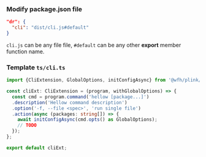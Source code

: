 
### Modify package.json file

```json
"dr": {
  "cli": "dist/cli.js#default"
}
```
`cli.js` can be any file file, `#default` can be any other **export** member function name.

### Template `ts/cli.ts`

```ts
import {CliExtension, GlobalOptions, initConfigAsync} from '@wfh/plink/wfh/dist';

const cliExt: CliExtension = (program, withGlobalOptions) => {
  const cmd = program.command('hellow [package...]')
  .description('Hellow command description')
  .option('-f, --file <spec>', 'run single file')
  .action(async (packages: string[]) => {
    await initConfigAsync(cmd.opts() as GlobalOptions);
    // TODO
  });
};

export default cliExt;
```
